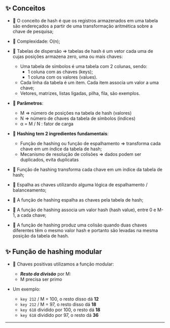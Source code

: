 ## ✨ Conceitos

- 📌 O conceito de hash é que os registros armazenados em uma tabela são endereçados a partir de uma transformação aritmética sobre a chave de pesquisa;

- 📌 Complexidade: O(n);

- 📌 Tabelas de dispersão => tabelas de hash é um vetor cada uma de cujas posições armazena zero, uma ou mais chaves:
	- Uma tabela de símbolos é uma tabela com 2 colunas, sendo:
		- 1 coluna com as chaves (keys);
		- 1 coluna com os valores (values).
	- Cada linha da tabela é um item. Cada item associa um valor a uma chave;
	- Vetores, matrizes, listas ligadas, pilha, fila, são exemplos.

- 📌 **Parâmetros**:
	- M => número de posições na tabela de hash (valores)
	- N => número de chaves da tabela de símbolos (índices)
	- α = M / N : fator de carga

- 📌 **Hashing tem 2 ingredientes fundamentais**:
	- Função de hashing ou função de espalhamento => transforma cada chave em um índice da tabela de hash;
	- Mecanismo de resolução de colisões => dados podem ser duplicados, evita duplicatas

- 📌 Função de hashing transforma cada chave em um índice da tabela de hash;
- 📌 Espalha as chaves utilizando alguma lógica de espalhamento / balanceamento;
- 📌 A função de hashing espalha as chaves pela tabela de hash;
- 📌 A função de hashing associa um valor hash (hash value), entre 0 e M-1, a cada chave;
- 📌 A função de hashing produz uma colisão quando duas chaves diferentes têm o mesmo valor hash e portanto são levadas na mesma posição da tabela de hash.

## ✨ Função de hashing modular
- 📌 Chaves positivas utilizamos a função modular:
	- ***Resto da divisão*** por M:
	- M precisa ser primo

- Um exemplo:
	- `key 212` / M = 100, o resto disso dá **12**
	- `key 212` / M = 97, o resto disso dá **18**
	- `key 618` dividido por 100, o resto dá **18**
	- `key 618` dividido por 97, o resto dá **36**
 ---
